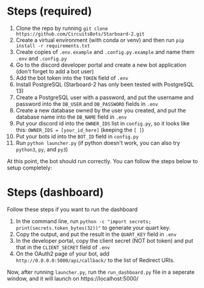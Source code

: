 # Steps (required)
1.  Clone the repo by running `git clone https://github.com/CircuitsBots/Starboard-2.git`
2.  Create a virtual environment (with conda or venv) and then run `pip install -r requirements.txt`
3.  Create copies of `.env.example` and `.config.py.example` and name them `.env` and `.config.py`
4.  Go to the discord developer portal and create a new bot application (don't forget to add a bot user)
5.  Add the bot token into the `TOKEN` field of `.env`
6.  Install PostgreSQL (Starboard-2 has only been tested with PostgreSQL 13)
7.  Create a PostgreSQL user with a password, and put the username and password into the `DB_USER` and `DB_PASSWORD` fields in `.env`
8.  Create a new database owned by the user you created, and put the database name into the `DB_NAME` field in `.env`
9.  Put your discord id into the `OWNER_IDS` list in `config.py`, so it looks like this: `OWNER_IDS = [your_id_here]` (keeping the `[ ]`)
10. Put your bots id into the `BOT_ID` field in `config.py`
11. Run `python launcher.py` (if python doesn't work, you can also try `python3`, `py`, and `py3`)

At this point, the bot should run correctly. You can follow the steps below to setup completely:

# Steps (dashboard)
Follow these steps if you want to run the dashboard
1.  In the command line, run `python -c "import secrets; print(secrets.token_bytes(32))"` to generate your quart key.
2.  Copy the output, and put the result in the `QUART_KEY` field in `.env`
3.  In the developer portal, copy the client secret (NOT bot token) and put that in the `CLIENT_SECRET` field of `.env`
4.  On the OAuth2 page of your bot, add `http://0.0.0.0:5000/api/callback/` to the list of Redirect URIs.

Now, after running `launcher.py`, run the `run_dashboard.py` file in a seperate window, and it will launch on https://localhost:5000/

